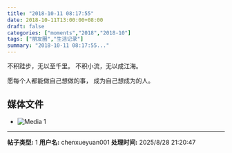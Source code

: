 ```yaml
---
title: "2018-10-11 08:17:55"
date: 2018-10-11T13:00:00+08:00
draft: false
categories: ["moments","2018","2018-10"]
tags: ["朋友圈","生活记录"]
summary: "2018-10-11 08:17:55..."
---
```


不积跬步，无以至千里。
不积小流，无以成江海。

愿每个人都能做自己想做的事，
成为自己想成为的人。

## 媒体文件

- ![Media 1](/Moments/photos/2018-10-11/201810110817550.jpg)

---

**帖子类型:** 1
**用户名:** chenxueyuan001
**处理时间:** 2025/8/28 21:20:47